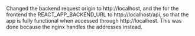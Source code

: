 Changed the backend request origin to http://localhost, and the for the frontend the REACT_APP_BACKEND_URL to http://localhost/api, so that the app is fully functional when accessed through http://localhost. This was done because the nginx handles the addresses instead.